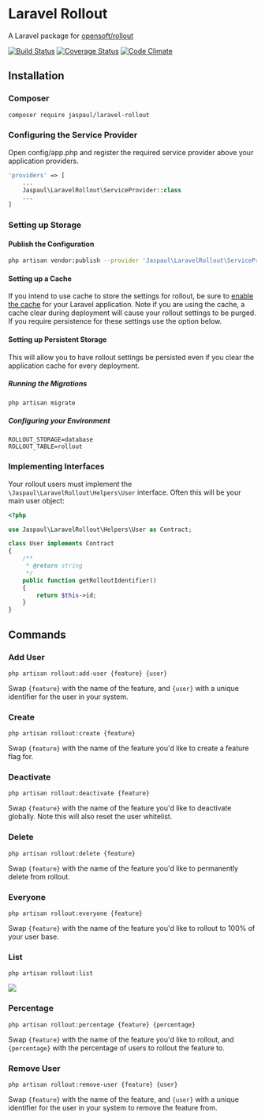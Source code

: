 # Laravel Rollout

A Laravel package for [opensoft/rollout](https://github.com/opensoft/rollout)

[![Build Status](https://travis-ci.org/Jaspaul/laravel-rollout.svg?branch=master)](https://travis-ci.org/Jaspaul/laravel-rollout) [![Coverage Status](https://coveralls.io/repos/github/Jaspaul/laravel-rollout/badge.svg?branch=master)](https://coveralls.io/github/Jaspaul/laravel-rollout?branch=master) [![Code Climate](https://codeclimate.com/github/Jaspaul/laravel-rollout/badges/gpa.svg)](https://codeclimate.com/github/Jaspaul/laravel-rollout)

## Installation

### Composer

```sh
composer require jaspaul/laravel-rollout
```

### Configuring the Service Provider

Open config/app.php and register the required service provider above your application providers.

```php
'providers' => [
    ...
    Jaspaul\LaravelRollout\ServiceProvider::class
    ...
]
```

### Setting up Storage

#### Publish the Configuration

```sh
php artisan vendor:publish --provider 'Jaspaul\LaravelRollout\ServiceProvider'
```

#### Setting up a Cache

If you intend to use cache to store the settings for rollout, be sure to [enable the cache](https://laravel.com/docs/5.4/cache) for your Laravel application. Note if you are using the cache, a cache clear during deployment will cause your rollout settings to be purged. If you require persistence for these settings use the option below.

#### Setting up Persistent Storage

This will allow you to have rollout settings be persisted even if you clear the application cache for every deployment.

##### Running the Migrations

```sh
php artisan migrate
```

##### Configuring your Environment

```
ROLLOUT_STORAGE=database
ROLLOUT_TABLE=rollout
```

### Implementing Interfaces

Your rollout users must implement the `\Jaspaul\LaravelRollout\Helpers\User` interface. Often this will be your main user object:

```php
<?php

use Jaspaul\LaravelRollout\Helpers\User as Contract;

class User implements Contract
{
    /**
     * @return string
     */
    public function getRolloutIdentifier()
    {
        return $this->id;
    }
}
```

## Commands

### Add User

`php artisan rollout:add-user {feature} {user}`

Swap `{feature}` with the name of the feature, and `{user}` with a unique identifier for the user in your system.

### Create

`php artisan rollout:create {feature}`

Swap `{feature}` with the name of the feature you'd like to create a feature flag for.

### Deactivate

`php artisan rollout:deactivate {feature}`

Swap `{feature}` with the name of the feature you'd like to deactivate globally. Note this will also reset the user whitelist.

### Delete

`php artisan rollout:delete {feature}`

Swap `{feature}` with the name of the feature you'd like to permanently delete from rollout.

### Everyone

`php artisan rollout:everyone {feature}`

Swap `{feature}` with the name of the feature you'd like to rollout to 100% of your user base.

### List

`php artisan rollout:list`

![](https://cloud.githubusercontent.com/assets/2836589/24476459/4773446c-14a1-11e7-8ea5-132fe747e0ac.png)

### Percentage

`php artisan rollout:percentage {feature} {percentage}`

Swap `{feature}` with the name of the feature you'd like to rollout, and `{percentage}` with the percentage of users to rollout the feature to.

### Remove User

`php artisan rollout:remove-user {feature} {user}`

Swap `{feature}` with the name of the feature, and `{user}` with a unique identifier for the user in your system to remove the feature from.
